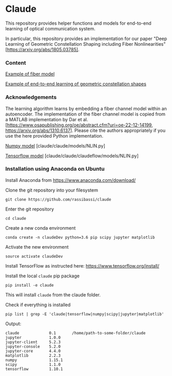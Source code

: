 # Claude
This repository provides helper functions and models for end-to-end learning of optical communication system.

In particular, this repository provides an implementation for our paper "Deep Learning of Geometric Constellation Shaping including Fiber Nonlinearities" [https://arxiv.org/abs/1805.03785].

### Content
[Example of fiber model](examples/np_NLINmodel.ipynb)

[Example of end-to-end learning of geometric constellation shapes](examples/tf_AutoEncoderForGeometricShapingAndNlinModel.ipynb)

### Acknowledgements
The learning algorithm learns by embedding a fiber channel model within an autoencoder. The implementation of the fiber channel model is copied from a MATLAB implementation by Dar et al. [https://www.osapublishing.org/oe/abstract.cfm?uri=oe-22-12-14199, https://arxiv.org/abs/1310.6137]. Please cite the authors appropriately if you use the here provided Python implementation.

[Numpy model](claude/claude/models/NLIN.py) [claude/claude/models/NLIN.py]

[Tensorflow model](claude/claude/claudeflow/models/NLIN.py) [claude/claude/claudeflow/models/NLIN.py]

### Installation using Anaconda on Ubuntu
Install Anaconda from https://www.anaconda.com/download/

Clone the git repository into your filesystem
```
git clone https://github.com/rassibassi/claude
```
Enter the git repository
```
cd claude
```
Create a new conda environment
```
conda create -n claudeDev python=3.6 pip scipy jupyter matplotlib
```
Activate the new environment
```
source activate claudeDev
```
Install TensorFlow as instructed here: https://www.tensorflow.org/install/

Install the local `claude` pip package
```
pip install -e claude
```
This will install `claude` from the claude folder.

Check if everything is installed
```
pip list | grep -E 'claude|tensorflow|numpy|scipy|jupyter|matplotlib'
```
Output:
```
claude             0.1       /home/path-to-some-folder/claude
jupyter            1.0.0     
jupyter-client     5.2.3     
jupyter-console    5.2.0     
jupyter-core       4.4.0     
matplotlib         2.2.3     
numpy              1.15.1    
scipy              1.1.0     
tensorflow         1.10.1
```





